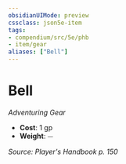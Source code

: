 ```yaml
---
obsidianUIMode: preview
cssclass: json5e-item
tags:
- compendium/src/5e/phb
- item/gear
aliases: ["Bell"]
---
```

# Bell
*Adventuring Gear*  

- **Cost**: 1 gp
- **Weight**: ⏤

*Source: Player's Handbook p. 150*